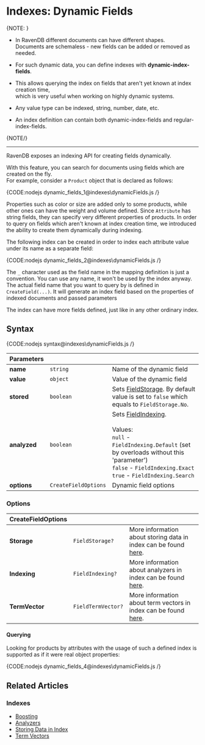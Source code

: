 # Indexes: Dynamic Fields

{NOTE: }

* In RavenDB different documents can have different shapes.  
  Documents are schemaless - new fields can be added or removed as needed.

* For such dynamic data, you can define indexes with __dynamic-index-fields__.

* This allows querying the index on fields that aren't yet known at index creation time,  
  which is very useful when working on highly dynamic systems.

* Any value type can be indexed, string, number, date, etc.

* An index definition can contain both dynamic-index-fields and regular-index-fields.

{NOTE/}

---

RavenDB exposes an indexing API for creating fields dynamically.

With this feature, you can search for documents using fields which are created on the fly.  
For example, consider a `Product` object that is declared as follows:

{CODE:nodejs dynamic_fields_1@indexes\dynamicFields.js /}

Properties such as color or size are added only to some products, while other ones can have the weight and volume defined. Since `Attribute` has string fields, they can specify very different properties of products.
In order to query on fields which aren't known at index creation time, we introduced the ability to create them dynamically during indexing.

The following index can be created in order to index each attribute value under its name as a separate field:

{CODE:nodejs dynamic_fields_2@indexes\dynamicFields.js /}

The `_` character used as the field name in the mapping definition is just a convention. You can use any name, it won't be used by the index anyway. The actual field name
that you want to query by is defined in `CreateField(...)`. It will generate an index field based on the properties of indexed documents and passed parameters 

The index can have more fields defined, just like in any other ordinary index.

## Syntax

{CODE:nodejs syntax@indexes\dynamicFields.js /}

| Parameters | | |
| ------------- | ------------- | ----- |
| **name** | `string` | Name of the dynamic field |
| **value** | `object` | Value of the dynamic field |
| **stored** | `boolean` | Sets [FieldStorage](../indexes/storing-data-in-index). By default value is set to `false` which equals to `FieldStorage.No`. |
| **analyzed** | `boolean` | Sets [FieldIndexing](../indexes/using-analyzers).<br/><br/>Values:<br/>`null` - `FieldIndexing.Default` (set by overloads without this 'parameter')<br/>`false` - `FieldIndexing.Exact`<br/>`true` - `FieldIndexing.Search` |
| **options** | `CreateFieldOptions` | Dynamic field options |

### Options

| CreateFieldOptions | | |
| ------------- | ------------- | ----- |
| **Storage** | `FieldStorage?` | More information about storing data in index can be found [here](../indexes/storing-data-in-index). |
| **Indexing** | `FieldIndexing?` | More information about analyzers in index can be found [here](../indexes/using-analyzers). |
| **TermVector** | `FieldTermVector?` | More information about term vectors in index can be found [here](../indexes/using-term-vectors). |

#### Querying

Looking for products by attributes with the usage of such a defined index is supported as if it were real object properties:

{CODE:nodejs dynamic_fields_4@indexes\dynamicFields.js /}


## Related Articles

### Indexes

- [Boosting](../indexes/boosting)
- [Analyzers](../indexes/using-analyzers)
- [Storing Data in Index](../indexes/storing-data-in-index)
- [Term Vectors](../indexes/using-term-vectors)
